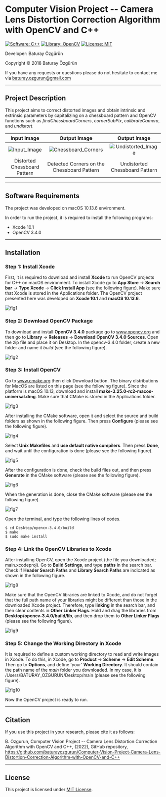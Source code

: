 # Computer Vision Project -- Camera Lens Distortion Correction Algorithm with OpenCV and C++
[![Software: C++](https://img.shields.io/badge/Software-C%2B%2B-blue)](http://www.cplusplus.org/)  [![Library: OpenCV](https://img.shields.io/badge/Library-OpenCV-green)](https://www.opencv.org/) [![License: MIT](https://img.shields.io/badge/License-MIT-lightgrey)](https://mit-license.org/) 

Developer: Baturay Özgürün

Copyright © 2018 Baturay Özgürün

If you have any requests or questions please do not hesitate to contact me via baturay.ozgurun@gmail.com

---

## Project Description

This project aims to correct distorted images and obtain intrinsic and extrinsic parameters by capitalizing on a chessboard pattern and OpenCV functions such as *findChessboardCorners*, *cornerSubPix*, *calibrateCamera*, and *undistort*.

| Input Image | Output Image    | Output Image    |
| :---:   | :---: | :---: |
| ![Input_Image](https://user-images.githubusercontent.com/76174639/197400917-39a1d8c2-e152-4774-a577-2666b4e9c9c8.jpg) | ![Chessboard_Corners](https://user-images.githubusercontent.com/76174639/197400913-e031784f-4d47-40a0-8b76-4bea079ffc70.jpg)  | ![Undistorted_Image](https://user-images.githubusercontent.com/76174639/197400923-723c7342-1c9c-4a24-a25b-6fbcb7ee0d41.jpg)  |
| Distorted Chessboard Pattern | Detected Corners on the Chessboard Pattern  | Undistorted Chessboard Pattern   |

---

## Software Requirements

The project was developed on macOS 10.13.6 environment. 

In order to run the project, it is required to install the following programs:
- Xcode 10.1
- OpenCV 3.4.0

---

## Installation

### Step 1: Install Xcode
First, it is required to download and install **Xcode** to run OpenCV projects for C++ on macOS environment. To install Xcode go to **App Store** -> **Search bar** -> **Type Xcode** -> **Click Install App** (see the following figure). Make sure that Xcode is stored in the Applications folder. The OpenCV project presented here was developed on **Xcode 10.1** and **macOS 10.13.6**.

![fig1](https://user-images.githubusercontent.com/76174639/197363657-32774932-cf69-407a-b30e-f058c19f1d61.png)

### Step 2: Download OpenCV Package
To download and install **OpenCV 3.4.0** package go to www.opencv.org and then go to **Library** -> **Releases** -> **Download OpenCV 3.4.0 Sources**. Open the zip file and place it on Desktop. In the opencv-3.4.0 folder, create a new folder and name it *build* (see the following figure).

![fig2](https://user-images.githubusercontent.com/76174639/197363690-788fce3a-d926-4c46-87b5-00680dc9ab35.png)

### Step 3: Install OpenCV
Go to www.cmake.org then click Download button. The binary distributions for MacOS are listed on this page (see the following figure). Since the platform is macOS 10.13, download and install **make-3.25.0-rc2-macos-universal.dmg**. Make sure that CMake is stored in the Applications folder.

![fig3](https://user-images.githubusercontent.com/76174639/197363696-e8b0fe57-9071-481e-abee-883fa1ca9bfe.png)

After installing the CMake software, open it and select the source and build folders as shown in the following figure. Then press **Configure** (please see the following figure).

![fig4](https://user-images.githubusercontent.com/76174639/197363701-1b20712b-bb4a-4c84-b821-d9477b289b8d.png)

Select **Unix Makefiles** and **use default native compilers**. Then press **Done**, and wait until the configuration is done (please see the following figure).

![fig5](https://user-images.githubusercontent.com/76174639/197363740-df8a5e2c-2088-4e64-87c8-b6facad92787.png)

After the configuration is done, check the build files out, and then press **Generate** in the CMake software (please see the following figure). 

![fig6](https://user-images.githubusercontent.com/76174639/197363705-6d8c75e5-53fc-4fc1-a0dd-26f731515349.png)

When the generation is done, close the CMake software (please see the following figure). 

![fig7](https://user-images.githubusercontent.com/76174639/197363706-f4f97304-9c75-4844-93d4-9a3aaeb92dbc.png)

Open the terminal, and type the following lines of codes.

``` 
$ cd Desktop/opencv-3.4.0/build
$ make
$ sudo make install
```

### Step 4: Link the OpenCV Libraries to Xcode

After installing OpenCV, open the Xcode project (the file you downloaded; main.xcodeproj). Go to **Build Settings**, and type **paths** in the search bar. Check if **Header Search Paths** and **Library Search Paths** are indicated as shown in the following figure. 

![fig8](https://user-images.githubusercontent.com/76174639/197363708-677a6925-52eb-44e3-99b1-441271f40751.png)

Make sure that the OpenCV libraries are linked to Xcode, and do not forget that the full path name of your libraries might be different than those in the downloaded Xcode project. Therefore, type **linking** in the search bar, and then clear contents in **Other Linker Flags**. Hold and drag the libraries from **Desktop/opencv-3.4.0/build/lib**, and then drop them to **Other Linker Flags** (please see the following figure).

![fig9](https://user-images.githubusercontent.com/76174639/197363714-ab300d14-0022-4c13-9fc9-ffeca5c789a1.png)

### Step 5: Change the Working Directory in Xcode

It is required to define a custom working directory to read and write images in Xcode. To do this, in Xcode, go to **Product** -> **Scheme** -> **Edit Scheme**. Then go to **Options**, and define 'your' **Working Directory**. It should contain the path name of the *main* folder you downloaded. In my case, it is /Users/BATURAY_OZGURUN/Desktop/main (please see the following figure).

![fig10](https://user-images.githubusercontent.com/76174639/197363718-feaa4af1-9e7c-4512-919a-1422d431dd3a.png)

Now the OpenCV project is ready to run.

---

## Citation

If you use this project in your research, please cite it as follows:

B. Ozgurun, Computer Vision Project -- Camera Lens Distortion Correction Algorithm with OpenCV and C++, (2022), GitHub repository, https://github.com/baturayozgurun/Computer-Vision-Project-Camera-Lens-Distortion-Correction-Algorithm-with-OpenCV-and-C++

---

## License

This project is licensed under [MIT License](https://mit-license.org/).
